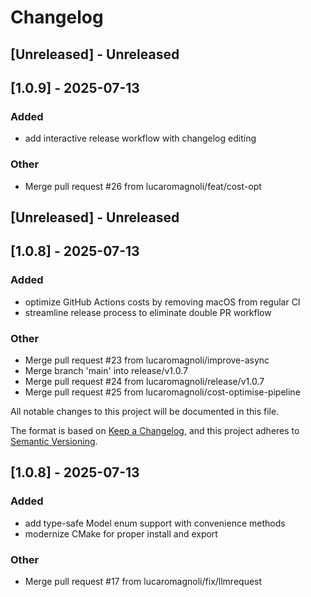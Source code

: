 # Changelog

## [Unreleased] - Unreleased



## [1.0.9] - 2025-07-13

### Added
- add interactive release workflow with changelog editing

### Other
- Merge pull request #26 from lucaromagnoli/feat/cost-opt



## [Unreleased] - Unreleased



## [1.0.8] - 2025-07-13

### Added
- optimize GitHub Actions costs by removing macOS from regular CI
- streamline release process to eliminate double PR workflow

### Other
- Merge pull request #23 from lucaromagnoli/improve-async
- Merge branch 'main' into release/v1.0.7
- Merge pull request #24 from lucaromagnoli/release/v1.0.7
- Merge pull request #25 from lucaromagnoli/cost-optimise-pipeline



All notable changes to this project will be documented in this file.

The format is based on [Keep a Changelog](https://keepachangelog.com/en/1.0.0/),
and this project adheres to [Semantic Versioning](https://semver.org/spec/v2.0.0.html).

## [1.0.8] - 2025-07-13

### Added
- add type-safe Model enum support with convenience methods
- modernize CMake for proper install and export

### Other
- Merge pull request #17 from lucaromagnoli/fix/llmrequest
